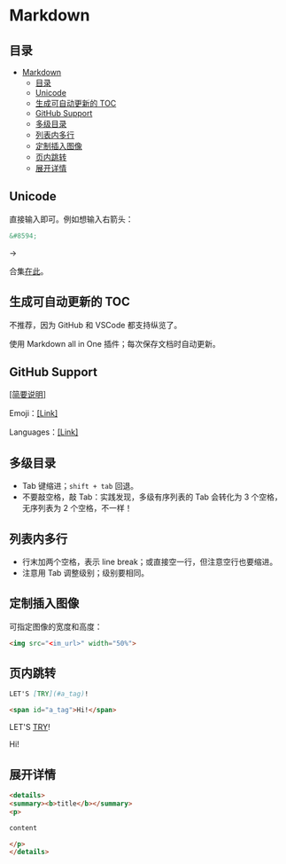 # Markdown

## 目录

- [Markdown](#markdown)
  - [目录](#目录)
  - [Unicode](#unicode)
  - [生成可自动更新的 TOC](#生成可自动更新的-toc)
  - [GitHub Support](#github-support)
  - [多级目录](#多级目录)
  - [列表内多行](#列表内多行)
  - [定制插入图像](#定制插入图像)
  - [页内跳转](#页内跳转)
  - [展开详情](#展开详情)

## Unicode

直接输入即可。例如想输入右箭头：

```markdown
&#8594;
```

&#8594;

合集[在此](https://unicode-table.com/en/sets/)。

## 生成可自动更新的 TOC

不推荐，因为 GitHub 和 VSCode 都支持纵览了。

使用 Markdown all in One 插件；每次保存文档时自动更新。

## GitHub Support

[[简要说明]](https://enterprise.github.com/downloads/en/markdown-cheatsheet.pdf)

Emoji：[[Link]](https://www.webfx.com/tools/emoji-cheat-sheet/)

Languages：[[Link]](https://github.com/github/linguist/blob/master/lib/linguist/languages.yml)

## 多级目录

- Tab 键缩进；`shift + tab` 回退。
- 不要敲空格，敲 Tab：实践发现，多级有序列表的 Tab 会转化为 3 个空格，无序列表为 2 个空格，不一样！

## 列表内多行

- 行末加两个空格，表示 line break；或直接空一行，但注意空行也要缩进。
- 注意用 Tab 调整级别；级别要相同。

## 定制插入图像

可指定图像的宽度和高度：

```markdown
<img src="<im_url>" width="50%">
```

## 页内跳转

```markdown
LET'S [TRY](#a_tag)!

<span id="a_tag">Hi!</span>
```

LET'S [TRY](#a_tag)!

<span id="a_tag">Hi!</span>

## 展开详情

```markdown
<details>
<summary><b>title</b></summary>
<p>

content

</p>
</details>
```
